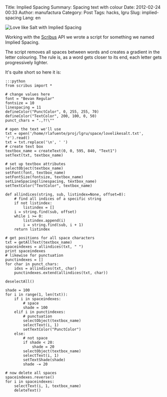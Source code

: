 Title: Implied Spacing
Summary: Spacing text with colour
Date: 2012-02-24 00:33
Author: manufactura
Category: Post
Tags: hacks, lgru
Slug: implied-spacing
Lang: en

![]({filename}/media/post_implied-spacing.png "Love like Salt with Implied Spacing")

Working with the
[Scribus](http://www.scribus.net/canvas/Scribus "Scribus") API we wrote
a script for something we named Implied Spacing.

The script removes all spaces between words and creates a gradient in
the letter colouring. The rule is, as a word gets closer to its end,
each letter gets progressively lighter.

It's quite short so here it is:

    :::python
    from scribus import *

    # change values here
    font = "Bevan Regular"
    fontsize = 10
    linespacing = 11
    defineColor("PunctColor", 0, 255, 255, 70)
    defineColor("TextColor", 200, 100, 0, 50)
    punct_chars = ".,?!\""

    # open the text we'll use
    txt = open('/home/rlafuente/proj/lgru/space/lovelikesalt.txt', 'r').read()
    txt = txt.replace('\n', ' ')
    # create text box
    textbox_name = createText(0, 0, 595, 840, "Text1")
    setText(txt, textbox_name)

    # set up textbox attributes
    selectObject(textbox_name)
    setFont(font, textbox_name)
    setFontSize(fontsize, textbox_name)
    setLineSpacing(linespacing, textbox_name)
    setTextColor("TextColor", textbox_name)

    def allindices(string, sub, listindex=None, offset=0):
        # find all indices of a specific string
        if not listindex:
            listindex = []
        i = string.find(sub, offset)
        while i >= 0:
            listindex.append(i)
            i = string.find(sub, i + 1)
        return listindex

    # get positions for all space characters
    txt = getAllText(textbox_name)
    spaceindexes = allindices(txt, " ")
    print spaceindexes
    # likewise for punctuation
    punctindexes = []
    for char in punct_chars: 
        idxs = allindices(txt, char)
        punctindexes.extend(allindices(txt, char))

    deselectAll()

    shade = 100
    for i in range(1, len(txt)):
        if i in spaceindexes:
            # space
            shade = 100
        elif i in punctindexes:
            # punctuation
            selectObject(textbox_name)
            selectText(i, 1)
            setTextColor("PunctColor")
        else:
            # not space
            if shade < 20:
                shade = 20
            selectObject(textbox_name)
            selectText(i, 1)
            setTextShade(shade)
            shade -= 20

    # now delete all spaces
    spaceindexes.reverse() 
    for i in spaceindexes:
        selectText(i, 1, textbox_name)
        deleteText()

